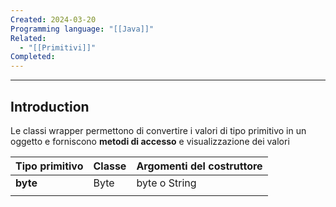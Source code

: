 ```yaml
---
Created: 2024-03-20
Programming language: "[[Java]]"
Related:
  - "[[Primitivi]]"
Completed:
---
```

---
## Introduction
Le classi wrapper permettono di convertire i valori di tipo primitivo in un oggetto e forniscono **metodi di accesso** e visualizzazione dei valori

| Tipo primitivo | Classe | Argomenti del costruttore |
| -------------- | ------ | ------------------------- |
| **byte**       | Byte   | byte o String             |
|                |        |                           |
